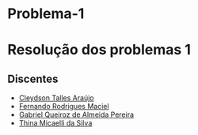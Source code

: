 
# Problema-1

# Resolução dos problemas 1

## Discentes 
* [Cleydson Talles Araújo](https://github.com/talles17)
* [Fernando Rodrigues Maciel](https://github.com/nandomaciel)
* [Gabriel Queiroz de Almeida Pereira](https://github.com/gabrielqap)
* [Thina Micaelli da Silva](https://github.com/thinamicaelli)


